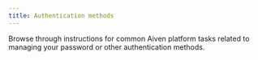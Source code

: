 ```yaml
---
title: Authentication methods
---
```


Browse through instructions for common Aiven platform tasks related to
managing your password or other authentication methods.
